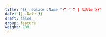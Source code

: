 ```yaml
---
title: "{{ replace .Name "-" " " | title }}"
date: {{ .Date }}
draft: false
group: feature
weight: 200
---
```


